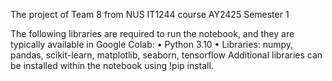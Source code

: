 The project of Team 8 from NUS IT1244 course AY2425 Semester 1

The following libraries are required to run the notebook, and they are typically available in Google Colab:
	•	Python 3.10
	•	Libraries: numpy, pandas, scikit-learn, matplotlib, seaborn, tensorflow
Additional libraries can be installed within the notebook using !pip install.

